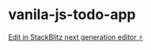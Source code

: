 # vanila-js-todo-app

[Edit in StackBlitz next generation editor ⚡️](https://stackblitz.com/~/github.com/shinry-ref/vanila-js-todo-app)